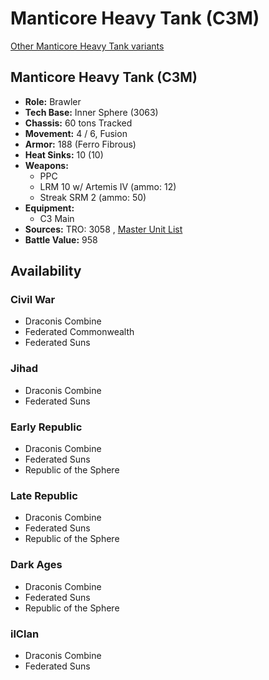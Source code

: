 # Manticore Heavy Tank (C3M) 

[Other Manticore Heavy Tank variants](../manticore_heavy_tank.md) 

## Manticore Heavy Tank (C3M) 

- **Role:** Brawler 
- **Tech Base:** Inner Sphere (3063) 
- **Chassis:** 60 tons Tracked 
- **Movement:** 4 / 6, Fusion 
- **Armor:** 188 (Ferro Fibrous) 
- **Heat Sinks:** 10 (10) 
- **Weapons:** 
  - PPC 
  - LRM 10 w/ Artemis IV (ammo: 12) 
  - Streak SRM 2 (ammo: 50) 
- **Equipment:** 
  - C3 Main 
- **Sources:** TRO: 3058 , [Master Unit List](http://masterunitlist.info/Unit/Details/2016) 
- **Battle Value:** 958 

## Availability 

### Civil War 

- Draconis Combine 
- Federated Commonwealth 
- Federated Suns 

### Jihad 

- Draconis Combine 
- Federated Suns 

### Early Republic 

- Draconis Combine 
- Federated Suns 
- Republic of the Sphere 

### Late Republic 

- Draconis Combine 
- Federated Suns 
- Republic of the Sphere 

### Dark Ages 

- Draconis Combine 
- Federated Suns 
- Republic of the Sphere 

### ilClan 

- Draconis Combine 
- Federated Suns 

